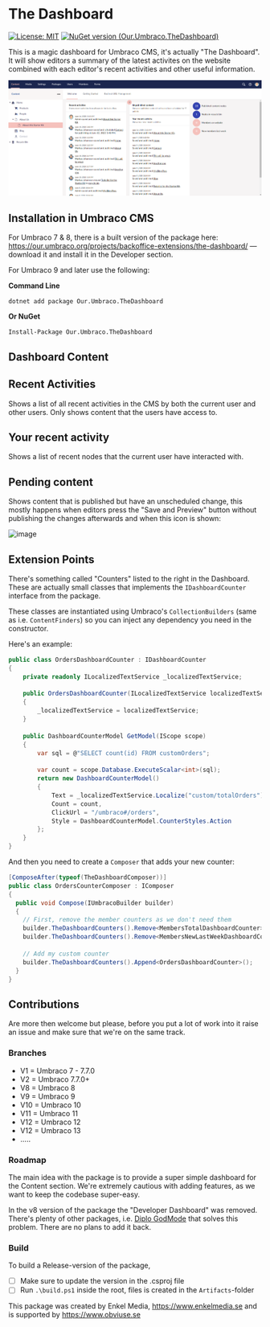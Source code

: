 The Dashboard
=====

[![License: MIT](https://img.shields.io/badge/License-MIT-yellow.svg)](https://opensource.org/licenses/MIT)
[![NuGet version (Our.Umbraco.TheDashboard)](https://img.shields.io/nuget/v/Our.Umbraco.TheDashboard.svg?style=flat-square)](https://www.nuget.org/packages/Our.Umbraco.TheDashboard/)

This is a magic dashboard for Umbraco CMS, it's actually "The Dashboard". It will show editors a summary of the latest activites on the website combined with each editor's recent activities and other useful information.

![The Dasboard Screenshot](Docs/the-dashboard-screenshot.png)

## Installation in Umbraco CMS
For Umbraco 7 & 8, there is a built version of the package here: https://our.umbraco.org/projects/backoffice-extensions/the-dashboard/ — download it and install it in the Developer section.

For Umbraco 9 and later use the following:

**Command Line**

```
dotnet add package Our.Umbraco.TheDashboard
```

**Or NuGet**

```
Install-Package Our.Umbraco.TheDashboard
```

## Dashboard Content

## Recent Activities
Shows a list of all recent activities in the CMS by both the current user and other users. Only shows content that the users have access to.

## Your recent activity
Shows a list of recent nodes that the current user have interacted with.

## Pending content
Shows content that is published but have an unscheduled change, this mostly happens when editors press the "Save and Preview" button without publishing the changes afterwards and when this icon is shown:

![image](https://user-images.githubusercontent.com/1782524/132513572-0d8f6b01-2422-427c-b555-aa56b49f64ab.png)


## Extension Points
There's something called "Counters" listed to the right in the Dashboard. These are actually small classes that implements the `IDashboardCounter` interface from the package.

These classes are instantiated using Umbraco's `CollectionBuilders` (same as i.e. `ContentFinders`) so you can inject any dependency you need in the constructor.

Here's an example:

```csharp
public class OrdersDashboardCounter : IDashboardCounter
{
    private readonly ILocalizedTextService _localizedTextService;

    public OrdersDashboardCounter(ILocalizedTextService localizedTextService)
    {
        _localizedTextService = localizedTextService;
    }

    public DashboardCounterModel GetModel(IScope scope)
    {
        var sql = @"SELECT count(id) FROM customOrders";

        var count = scope.Database.ExecuteScalar<int>(sql);
        return new DashboardCounterModel()
        {
            Text = _localizedTextService.Localize("custom/totalOrders"),
            Count = count,
            ClickUrl = "/umbraco#/orders",
            Style = DashboardCounterModel.CounterStyles.Action
        };
    }
}
```

And then you need to create a `Composer` that adds your new counter:

```csharp
[ComposeAfter(typeof(TheDashboardComposer))]
public class OrdersCounterComposer : IComposer
{
  public void Compose(IUmbracoBuilder builder)
  {
	// First, remove the member counters as we don't need them
	builder.TheDashboardCounters().Remove<MembersTotalDashboardCounter>();
	builder.TheDashboardCounters().Remove<MembersNewLastWeekDashboardCounter>();

	// Add my custom counter
	builder.TheDashboardCounters().Append<OrdersDashboardCounter>();
  }
}
```

## Contributions
Are more then welcome but please, before you put a lot of work into it raise an issue and make sure that we're on the same track.

### Branches

* V1 = Umbraco 7 - 7.7.0
* V2 = Umbraco 7.7.0+
* V8 = Umbraco 8
* V9 = Umbraco 9
* V10 = Umbraco 10
* V11 = Umbraco 11
* V12 = Umbraco 12
* V12 = Umbraco 13
* .....

### Roadmap
The main idea with the package is to provide a super simple dashboard for the Content section. We're extremely cautious with adding features, as we want to keep the codebase super-easy.

In the v8 version of the package the "Developer Dashboard" was removed. There's plenty of other packages, i.e. [Diplo GodMode](https://our.umbraco.com/packages/developer-tools/diplo-god-mode/) that solves this problem. There are no plans to add it back.

### Build
To build a Release-version of the package,

* [ ] Make sure to update the version in the .csproj file
* [ ] Run `.\build.ps1` inside the root, files is created in the `Artifacts`-folder

This package was created by Enkel Media, https://www.enkelmedia.se and is supported by https://www.obviuse.se